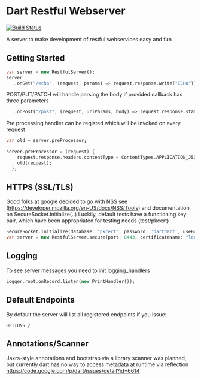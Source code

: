 Dart Restful Webserver 
======================

[![Build Status](https://drone.io/github.com/dkornishev/dartrs/status.png)](https://drone.io/github.com/dkornishev/dartrs/latest)

A server to make development of restful webservices easy and fun

Getting Started
---------------

```dart
var server = new RestfulServer();
server
  ..onGet("/echo", (request, params) => request.response.write("ECHO"))
```

POST/PUT/PATCH will handle parsing the body if provided callback has three parameters
```dart
  ..onPost("/post", (request, uriParams, body) => request.response.statusCode=HttpStatus.CREATED)   
```
Pre processing handler can be registed which will be invoked on every request
```dart
var old = server.preProcessor;
  
server.preProcessor = (request) {
    request.response.headers.contentType = ContentTypes.APPLICATION_JSON;
    old(request);
  };
```
HTTPS (SSL/TLS)
-----------
Good folks at google decided to go with NSS see (https://developer.mozilla.org/en-US/docs/NSS/Tools) 
and documentation on SecureSocket.initialize(..)
Luckily, default tests have a functioning key pair, which have been appropriated for testing needs (test/pkcert)
```dart
SecureSocket.initialize(database: "pkcert", password: 'dartdart', useBuiltinRoots: false);
var server = new RestfulServer.secure(port: 8443, certificateName: "localhost_cert");
```

Logging
-------
To see server messages you need to init logging_handlers
```dart
Logger.root.onRecord.listen(new PrintHandler());
```

Default Endpoints
-----------------
By default the server will list all registered endpoints if you issue:
```
OPTIONS /
```

Annotations/Scanner
-------------------
Jaxrs-style annotations and bootstrap via a library scanner was planned, but currently
dart has no way to access metadata at runtime via reflection https://code.google.com/p/dart/issues/detail?id=6614